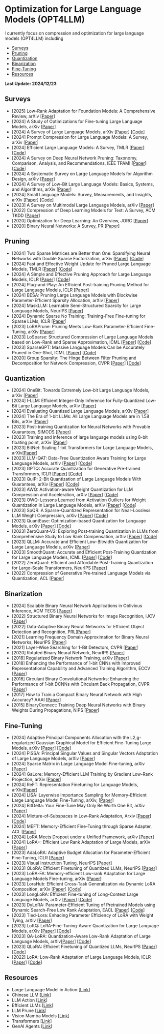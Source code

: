 # Optimization for Large Language Models (OPT4LLM)

I currently focus on compression and optimization for large language models (OPT4LLM) including
- [Surveys](#Surveys)
- [Pruning](#Pruning)
- [Quantization](#Quantization)
- [Binarization](#Binarization)
- [Fine-Tuning](#Fine-Tuning)
- [Resources](#Resources)
    
<strong> Last Update: 2024/12/23 </strong>



<a name="Surveys" />

## Surveys
- [2025] Low-Rank Adaptation for Foundation Models: A Comprehensive Review, arXiv [[Paper](https://arxiv.org/pdf/2501.00365)]
- [2024] A Study of Optimizations for Fine-tuning Large Language Models, arXiv [[Paper](https://arxiv.org/abs/2406.02290)] 
- [2024] A Survey of Large Language Models, arXiv [[Paper](https://arxiv.org/abs/2303.18223)] [[Code](https://github.com/RUCAIBox/LLMSurvey)]
- [2024] Prompt Compression for Large Language Models: A Survey, arXiv [[Paper](https://arxiv.org/abs/2410.12388)]
- [2024] Efficient Large Language Models: A Survey, TMLR [[Paper](https://arxiv.org/abs/2312.03863)] [[Code](https://github.com/AIoT-MLSys-Lab/Efficient-LLMs-Survey)]
- [2024] A Survey on Deep Neural Network Pruning: Taxonomy, Comparison, Analysis, and Recommendations, IEEE TPAMI  [[Paper](https://ieeexplore.ieee.org/abstract/document/10643325/)] [[Code](https://github.com/hrcheng1066/awesome-pruning)]
- [2024] A Systematic Survey on Large Language Models for Algorithm Design, arXiv [[Paper](https://arxiv.org/abs/2410.14716)]
- [2024] A Survey of Low-Bit Large Language Models: Basics, Systems, and Algorithms, arXiv [[Paper](https://arxiv.org/abs/2409.16694)]
- [2024] Small Language Models: Survey, Measurements, and Insights, arXiv [[Paper](https://arxiv.org/abs/2409.15790)]  [[Code](https://github.com/UbiquitousLearning/SLM_Survey)]
- [2023] A Survey on Multimodal Large Language Models, arXiv [[Paper](https://arxiv.org/abs/2306.13549)]    
- [2022] Compression of Deep Learning Models for Text: A Survey, ACM TKDD [[Paper](https://dl.acm.org/doi/full/10.1145/3487045)]
- [2020] Optimization for Deep Learning: An Overview, JORC [[Paper](https://link.springer.com/article/10.1007/s40305-020-00309-6)]
- [2020] Binary Neural Networks: A Survey, PR  [[Paper](https://www.sciencedirect.com/science/article/abs/pii/S0031320320300856)]
 
<a name="Pruning" />

## Pruning

- [2024] Two Sparse Matrices are Better than One: Sparsifying Neural Networks with Double Sparse Factorization, arXiv [[Paper](https://arxiv.org/abs/2409.18850)]  [[Code](https://github.com/usamec/double_sparse)]
- [2024] Fast and Effective Weight Update for Pruned Large Language Models, TMLR [[Paper](https://openreview.net/forum?id=1hcpXd9Jir)] [[Code](https://github.com/fmfi-compbio/admm-pruning)]
- [2024] A Simple and Effective Pruning Approach for Large Language Models, ICLR [[Paper](https://arxiv.org/abs/2306.11695)] [[Code](https://github.com/locuslab/wanda)]
- [2024] Plug-and-Play: An Efficient Post-training Pruning Method for Large Language Models, ICLR [[Paper](https://openreview.net/forum?id=Tr0lPx9woF)] 
- [2024] BESA: Pruning Large Language Models with Blockwise Parameter-Efficient Sparsity Allocation, arXiv [[Paper](https://arxiv.org/abs/2402.16880)]
- [2024] MaskLLM: Learnable Semi-Structured Sparsity for Large Language Models, NeurIPS [[Paper](https://arxiv.org/abs/2409.17481)] 
- [2024] Dynamic Sparse No Training: Training-Free Fine-tuning for Sparse LLMs, ICLR [[Paper](https://arxiv.org/abs/2310.08915)] 
- [2023] LoRAPrune: Pruning Meets Low-Rank Parameter-Efficient Fine-Tuning, arXiv [[Paper](https://doi.org/10.48550/arXiv.2305.18403)]
- [2023] LoSparse: Structured Compression of Large Language Models based on Low-Rank and Sparse Approximation, ICML [[Paper](https://proceedings.mlr.press/v202/li23ap.html)] [[Code](https://github.com/yxli2123/LoSparse)]
- [2023] SparseGPT: Massive Language Models Can be Accurately Pruned in One-Shot, ICML [[Paper](https://arxiv.org/abs/2301.00774)] [[Code](https://github.com/IST-DASLab/sparsegpt)]
- [2020] Group Sparsity: The Hinge Between Filter Pruning and Decomposition for Network Compression, CVPR [[Paper](https://openaccess.thecvf.com/content_CVPR_2020/html/Li_Group_Sparsity_The_Hinge_Between_Filter_Pruning_and_Decomposition_for_CVPR_2020_paper.html)] [[Code](https://github.com/ofsoundof/group_sparsity)]



<a name="Quantization" />

## Quantization 

- [2024] OneBit: Towards Extremely Low-bit Large Language Models, arXiv [[Paper](https://arxiv.org/abs/2402.11295)] 
- [2024] I-LLM: Efficient Integer-Only Inference for Fully-Quantized Low-Bit Large Language Models, arXiv [[Paper](https://arxiv.org/abs/2405.17849)] 
- [2024] Evaluating Quantized Large Language Models, arXiv [[Paper](https://arxiv.org/abs/2402.18158)]
- [2024] The Era of 1-bit LLMs: All Large Language Models are in 1.58 Bits, arXiv [[Paper](https://arxiv.org/abs/2402.17764)]
- [2023] Post-training Quantization for Neural Networks with Provable Guarantees, SIMODS [[Paper](https://epubs.siam.org/doi/abs/10.1137/22M1511709)]
- [2023] Training and inference of large language models using 8-bit floating point, arXiv [[Paper](https://arxiv.org/abs/2309.17224)]
- [2023] BitNet: Scaling 1-bit Transformers for Large Language Models, arXiv[[Paper](https://arxiv.org/abs/2310.11453)]
- [2023] LLM-QAT: Data-Free Quantization Aware Training for Large Language Models, arXiv [[Paper](https://arxiv.org/abs/2305.17888)] [[Code](https://github.com/facebookresearch/LLM-QAThttps://github.com/facebookresearch/LLM-QAT)]
- [2023] GPTQ: Accurate Quantization for Generative Pre-trained Transformers, ICLR [[Paper](https://openreview.net/forum?id=tcbBPnfwxS)] [[Code](https://github.com/IST-DASLab/gptq)]
- [2023] QuIP: 2-Bit Quantization of Large Language Models With Guarantees, arXiv [[Paper](https://arxiv.org/abs/2307.13304)] [[Code](https://github.com/jerry-chee/QuIP)]
- [2023] AWQ: Activation-aware Weight Quantization for LLM Compression and Acceleration,  arXiv  [[Paper](https://arxiv.org/abs/2306.00978)] [[Code](https://github.com/mit-han-lab/llm-awq)]
- [2023] OWQ: Lessons Learned from Activation Outliers for Weight Quantization in Large Language Models, arXiv </ins> [[Paper](https://arxiv.org/abs/2306.02272)] [[Code](https://github.com/xvyaward/owq)]
- [2023] SpQR: A Sparse-Quantized Representation for Near-Lossless LLM Weight Compression, arXiv [[Paper](https://arxiv.org/pdf/2306.03078)] [[Code](https://github.com/Vahe1994/SpQR)]
- [2023] QuantEase: Optimization-based Quantization for Language Models, arXiv [[Paper](https://arxiv.org/abs/2309.01885)] [[Code](https://github.com/linkedin/QuantEase)]
- [2023] ZeroQuant-V2: Exploring Post-training Quantization in LLMs from Comprehensive Study to Low Rank Compensation, arXiv [[Paper](https://arxiv.org/abs/2303.08302)] [[Code](https://github.com/microsoft/DeepSpeed)]
- [2023] QLLM: Accurate and Efficient Low-Bitwidth Quantization for Large Language Models, arXiv [[Paper](https://arxiv.org/abs/2310.08041)]
- [2023] SmoothQuant: Accurate and Efficient Post-Training Quantization for Large Language Models, ICML [[Paper](https://arxiv.org/abs/2211.10438)] [[Code](https://github.com/mit-han-lab/smoothquant)]
- [2022] ZeroQuant: Efficient and Affordable Post-Training Quantization for Large-Scale Transformers, NeurIPS [[Paper](https://proceedings.neurips.cc/paper_files/paper/2022/hash/adf7fa39d65e2983d724ff7da57f00ac-Abstract-Conference.html)]
- [2022] Compression of Generative Pre-trained Language Models via Quantization, ACL [[Paper](https://aclanthology.org/2022.acl-long.331.pdf)]



<a name="Binarization" />

## Binarization

- [2024] Scalable Binary Neural Network Applications in Oblivious Inference, ACM TECS [[Paper](https://dl.acm.org/doi/full/10.1145/3607192)]
- [2022] Structured Binary Neural Networks for Image Recognition, IJCV [[Paper](https://link.springer.com/article/10.1007/s11263-022-01638-0)]
- [2022] Data-Adaptive Binary Neural Networks for Efficient Object Detection and Recognition, PRL[[Paper](https://www.sciencedirect.com/science/article/abs/pii/S0167865521004438)]
- [2021] Learning Frequency Domain Approximation for Binary Neural Networks, NeurIPS [[Paper](https://proceedings.neurips.cc/paper/2021/hash/d645920e395fedad7bbbed0eca3fe2e0-Abstract.html)]
- [2021] Layer-Wise Searching for 1-Bit Detectors, CVPR [[Paper](https://openaccess.thecvf.com/content/CVPR2021/html/Xu_Layer-Wise_Searching_for_1-Bit_Detectors_CVPR_2021_paper.html)]
- [2020] Rotated Binary Neural Network, NeurIPS [[Paper](https://proceedings.neurips.cc/paper/2020/hash/53c5b2affa12eed84dfec9bfd83550b1-Abstract.html)]
- [2018] Regularized Binary Network Training, arXiv [[Paper](https://arxiv.org/abs/1812.11800)]
- [2018] Enhancing the Performance of 1-bit CNNs with Improved Representational Capability and Advanced Training Algorithm, ECCV [[Paper](https://openaccess.thecvf.com/content_ECCV_2018/papers/zechun_liu_Bi-Real_Net_Enhancing_ECCV_2018_paper.pdf)]
- [2018] Circulant Binary Convolutional Networks: Enhancing the Performance of 1-bit DCNNs with Circulant Back Propagation, CVPR [[Paper](http://openaccess.thecvf.com/content_CVPR_2019/html/Liu_Circulant_Binary_Convolutional_Networks_Enhancing_the_Performance_of_1-Bit_DCNNs_CVPR_2019_paper.html)]
- [2017] How to Train a Compact Binary Neural Network with High Accuracy? AAAI [[Paper](https://ojs.aaai.org/index.php/AAAI/article/view/10862)]
- [2015] BinaryConnect: Training Deep Neural Networks with Binary Weights During Propagations, NIPS [[Paper](https://proceedings.neurips.cc/paper_files/paper/2015/file/3e15cc11f979ed25912dff5b0669f2cd-Paper.pdf)]



<a name="Fine-Tuning" />

## Fine-Tuning

- [2024] Adaptive Principal Components Allocation with the L2,g-regularized Gaussian Graphical Model for Efficient Fine-Tuning Large Models, arXiv [[Paper](https://arxiv.org/abs/2412.08592)] [[Code](https://github.com/jzheng20/Course_projects.git)]
- [2024] PiSSA: Principal Singular Values and Singular Vectors Adaptation of Large Language Models, arXiv [[Paper](https://arxiv.org/abs/2404.02948)] 
- [2024] Sparse Matrix in Large Language Model Fine-tuning, arXiv [[Paper](https://arxiv.org/pdf/2405.15525)] 
- [2024] GaLore: Memory-Efficient LLM Training by Gradient Low-Rank Projection, arXiv [[Paper](https://arxiv.org/abs/2403.03507)] 
- [2024] ReFT: Representation Finetuning for Language Models, arXiv[[Paper](https://arxiv.org/abs/2404.03592)] 
- [2024] LISA: Layerwise Importance Sampling for Memory-Efficient Large Language Model Fine-Tuning, arXiv, [[Paper](https://arxiv.org/abs/2403.17919)] 
- [2024] BitDelta: Your Fine-Tune May Only Be Worth One Bit, arXiv [[Paper](https://arxiv.org/abs/2402.10193)] 
- [2024] Mixture-of-Subspaces in Low-Rank Adaptation, Arxiv [[Paper](https://arxiv.org/pdf/2406.11909)] [[Code](https://github.com/wutaiqiang/MoSLoRA)]
- [2024] MEFT: Memory-Efficient Fine-Tuning through Sparse Adapter, ACL [[Paper](https://arxiv.org/html/2406.04984v1)]
- [2024] LoRA Meets Dropout under a Unified Framework, arXiv [[Paper](https://arxiv.org/abs/2403.00812)]
- [2024] LoRA+: Efficient Low Rank Adaptation of Large Models, arXiv [[Paper](https://arxiv.org/abs/2402.12354)]
- [2023] AdaLoRA: Adaptive Budget Allocation for Parameter-Efficient Fine-Tuning, ICLR  [[Paper](https://arxiv.org/abs/2303.10512)]
- [2023] Visual Instruction Tuning, NeurIPS [[Paper](https://proceedings.neurips.cc/paper_files/paper/2023/hash/6dcf277ea32ce3288914faf369fe6de0-Abstract-Conference.html)]
- [2023] QLoRA: Efficient Finetuning of Quantized LLMs, NeurIPS [[Paper](https://proceedings.neurips.cc/paper_files/paper/2023/hash/1feb87871436031bdc0f2beaa62a049b-Abstract-Conference.html)]
- [2023] LoRA-FA: Memory-efficient Low-rank Adaptation for Large Language Models Fine-tuning, arXiv [[Paper](https://arxiv.org/abs/2308.03303)]
- [2023] LoraHub: Efficient Cross-Task Generalization via Dynamic LoRA Composition, arXiv [[Paper](https://arxiv.org/abs/2307.13269)] [[Code](https://github.com/sail-sg/lorahub)]
- [2023] LongLoRA: Efficient Fine-tuning of Long-Context Large Language Models, arXiv [[Paper](https://arxiv.org/abs/2309.12307)] [[Code](https://github.com/dvlab-research/LongLoRA)]
- [2023] DyLoRA: Parameter-Efficient Tuning of Pretrained Models using Dynamic Search-Free Low Rank Adaptation, EACL [[Paper](https://aclanthology.org/2023.eacl-main.239/)] [[Code](https://github.com/huawei-noah/KD-NLP/tree/main/DyLoRA)]
- [2023] Tied-Lora: Enhacing Parameter Efficiency of LoRA with Weight Tying, arXiv [[Paper](https://arxiv.org/abs/2311.09578)]
- [2023] LoftQ: LoRA-Fine-Tuning-Aware Quantization for Large Language Models, arXiv [[Paper](https://arxiv.org/abs/2310.08659)] [[Code](https://github.com/yxli2123/LoftQ)]
- [2023] QA-LoRA: Quantization-Aware Low-Rank Adaptation of Large Language Models, arXiv[[Paper](https://arxiv.org/abs/2309.14717 )] [[Code](https://github.com/yuhuixu1993/qa-lora)]
- [2023] QLoRA: Efficient Finetuning of Quantized LLMs, NeurIPS [[Paper](https://arxiv.org/abs/2305.14314)] [[Code](https://github.com/artidoro/qlora)] 
- [2022] LoRA: Low-Rank Adaptation of Large Language Models, ICLR [[Paper](https://openreview.net/forum?id=nZeVKeeFYf9)] [[Code](https://github.com/microsoft/LoRA)]




<a name="Resources" />

## Resources
- Large Language Model in Action [[Link](https://wangwei1237.github.io/LLM_in_Action/)]
- Chinese LLM [[Link](https://github.com/HqWu-HITCS/Awesome-Chinese-LLM)]
- LLM Action [[Link](https://github.com/liguodongiot/llm-action)]
- Efficient LLMs [[Link](https://github.com/AIoT-MLSys-Lab/Efficient-LLMs-Survey)]
- LLM Prune [[Link](https://github.com/pprp/Awesome-LLM-Prune)]
- Vision Mamba Models [[Link](https://github.com/Ruixxxx/Awesome-Vision-Mamba-Models)]
- Transformers [[Link](https://arxiv.org/abs/2406.09246)]
- GenAI Agents [[Link](https://github.com/NirDiamant/GenAI_Agents)]

